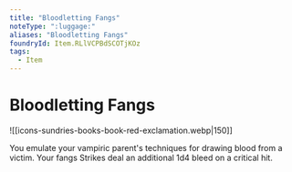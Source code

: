 ```yaml
---
title: "Bloodletting Fangs"
noteType: ":luggage:"
aliases: "Bloodletting Fangs"
foundryId: Item.RLlVCPBdSCOTjKOz
tags:
  - Item
---
```


# Bloodletting Fangs
![[icons-sundries-books-book-red-exclamation.webp|150]]

You emulate your vampiric parent's techniques for drawing blood from a victim. Your fangs Strikes deal an additional 1d4 bleed on a critical hit.
